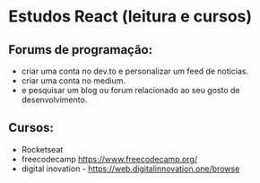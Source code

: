 # Estudos React (leitura e cursos)

## Forums de programação:
- criar uma conta no dev.to e personalizar um feed de noticias.
- criar uma conta no medium.
- e pesquisar um blog ou forum relacionado ao seu gosto de desenvolvimento.

## Cursos:
- Rocketseat
- freecodecamp https://www.freecodecamp.org/
- digital inovation - https://web.digitalinnovation.one/browse
